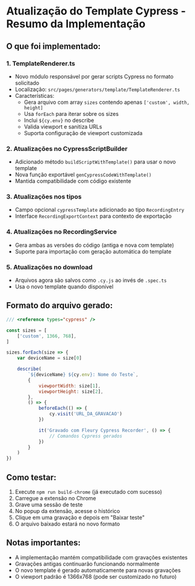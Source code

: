 # Atualização do Template Cypress - Resumo da Implementação

## O que foi implementado:

### 1. **TemplateRenderer.ts**
- Novo módulo responsável por gerar scripts Cypress no formato solicitado
- Localização: `src/pages/generators/template/TemplateRenderer.ts`
- Características:
  - Gera arquivo com array `sizes` contendo apenas `['custom', width, height]`
  - Usa `forEach` para iterar sobre os sizes
  - Inclui `${cy.env}` no describe
  - Valida viewport e sanitiza URLs
  - Suporta configuração de viewport customizada

### 2. **Atualizações no CypressScriptBuilder**
- Adicionado método `buildScriptWithTemplate()` para usar o novo template
- Nova função exportável `genCypressCodeWithTemplate()`
- Mantida compatibilidade com código existente

### 3. **Atualizações nos tipos**
- Campo opcional `cypressTemplate` adicionado ao tipo `RecordingEntry`
- Interface `RecordingExportContext` para contexto de exportação

### 4. **Atualizações no RecordingService**
- Gera ambas as versões do código (antiga e nova com template)
- Suporte para importação com geração automática do template

### 5. **Atualizações no download**
- Arquivos agora são salvos como `.cy.js` ao invés de `.spec.ts`
- Usa o novo template quando disponível

## Formato do arquivo gerado:

```javascript
/// <reference types="cypress" />

const sizes = [
    ['custom', 1366, 768],
]

sizes.forEach(size => {
    var deviceName = size[0]

    describe(
        `${deviceName} ${cy.env}: Nome do Teste`,
        {
            viewportWidth: size[1],
            viewportHeight: size[2],
        },
        () => {
            beforeEach(() => {
                cy.visit('URL_DA_GRAVACAO')
            })

            it('Gravado com Fleury Cypress Recorder', () => {
                // Comandos Cypress gerados
            })
        }
    )
})
```

## Como testar:

1. Execute `npm run build-chrome` (já executado com sucesso)
2. Carregue a extensão no Chrome
3. Grave uma sessão de teste
4. No popup da extensão, acesse o histórico
5. Clique em uma gravação e depois em "Baixar teste"
6. O arquivo baixado estará no novo formato

## Notas importantes:

- A implementação mantém compatibilidade com gravações existentes
- Gravações antigas continuarão funcionando normalmente
- O novo template é gerado automaticamente para novas gravações
- O viewport padrão é 1366x768 (pode ser customizado no futuro)
